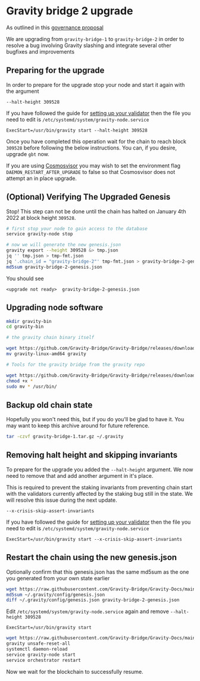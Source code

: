 # Gravity bridge 2 upgrade

As outlined in this [governance proposal](https://github.com/Gravity-Bridge/Gravity-Docs/tree/main/gov/software-upgrade-v1_2.md)

We are upgrading from `gravity-bridge-1` to `gravity-bridge-2` in order to resolve a bug involving Gravity slashing and integrate several other bugfixes and improvements

## Preparing for the upgrade

In order to prepare for the upgrade stop your node and start it again with the argument

```text
--halt-height 309528
```

If you have followed the guide for [setting up your validator](/docs/setting-up-a-validator.md) then the file you need to edit is `/etc/systemd/system/gravity-node.service`

```text
ExecStart=/usr/bin/gravity start --halt-height 309528
```

Once you have completed this operation wait for the chain to reach block `309528` before following the below instructions. You can, if you desire, upgrade `gbt` now.

If you are using [Cosmosvisor](https://github.com/Gravity-Bridge/Gravity-Docs/blob/main/docs/upgrading.md) you may wish to set the environment flag `DAEMON_RESTART_AFTER_UPGRADE` to false so that Cosmosvisor does not attempt an in place upgrade.

## (Optional) Verifying The Upgraded Genesis

Stop! This step can not be done until the chain has halted on January 4th 2022 at block height `309528`.

```bash
# first stop your node to gain access to the database
service gravity-node stop

# now we will generate the new genesis.json
gravity export --height 309528 &> tmp.json
jq '' tmp.json > tmp-fmt.json
jq '.chain_id = "gravity-bridge-2"' tmp-fmt.json > gravity-bridge-2-genesis.json
md5sum gravity-bridge-2-genesis.json
```

You should see

```text
<upgrade not ready>  gravity-bridge-2-genesis.json
```

## Upgrading node software

```bash
mkdir gravity-bin
cd gravity-bin

# the gravity chain binary itself

wget https://github.com/Gravity-Bridge/Gravity-Bridge/releases/download/v1.2.0/gravity-linux-amd64
mv gravity-linux-amd64 gravity

# Tools for the gravity bridge from the gravity repo

wget https://github.com/Gravity-Bridge/Gravity-Bridge/releases/download/v1.2.0/gbt
chmod +x *
sudo mv * /usr/bin/
```

## Backup old chain state

Hopefully you won't need this, but if you do you'll be glad to have it. You may want to keep this archive around for future reference.

```bash
tar -czvf gravity-bridge-1.tar.gz ~/.gravity
```

## Removing halt height and skipping invariants

To prepare for the upgrade you added the `--halt-height` argument. We now need to remove that and add another argument in it's place.

This is required to prevent the staking invariants from preventing chain start with the validators currently affected by the staking bug
still in the state. We will resolve this issue during the next update.

```text
--x-crisis-skip-assert-invariants
```

If you have followed the guide for [setting up your validator](/docs/setting-up-a-validator.md) then the file you need to edit is `/etc/systemd/system/gravity-node.service`

```text
ExecStart=/usr/bin/gravity start --x-crisis-skip-assert-invariants
```

## Restart the chain using the new genesis.json

Optionally confirm that this genesis.json has the same md5sum as the one you generated from your own state earlier

```bash
wget https://raw.githubusercontent.com/Gravity-Bridge/Gravity-Docs/main/genesis.json -O ~/.gravity/config/genesis.json
md5sum ~/.gravity/config/genesis.json
diff ~/.gravity/config/genesis.json gravity-bridge-2-genesis.json
```

Edit `/etc/systemd/system/gravity-node.service` again and remove `--halt-height 309528`

```text
ExecStart=/usr/bin/gravity start
```

```bash
wget https://raw.githubusercontent.com/Gravity-Bridge/Gravity-Docs/main/genesis.json -O ~/.gravity/config/genesis.json
gravity unsafe-reset-all
systemctl daemon-reload
service gravity-node start
service orchestrator restart
```

Now we wait for the blockchain to successfully resume.
